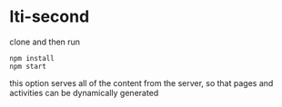 # lti-second

clone and then run
```
npm install
npm start
```
this option serves all of the content from the server, so that pages and activities can be dynamically generated